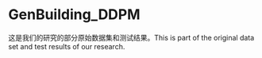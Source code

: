 # GenBuilding_DDPM
这是我们的研究的部分原始数据集和测试结果。This is part of the original data set and test results of our research.
